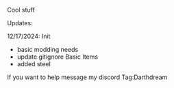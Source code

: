 
Cool stuff

Updates:

12/17/2024:
Init
 - basic modding needs
 - update gitignore
Basic Items
 - added steel


If you want to help message my discord Tag:Darthdream
